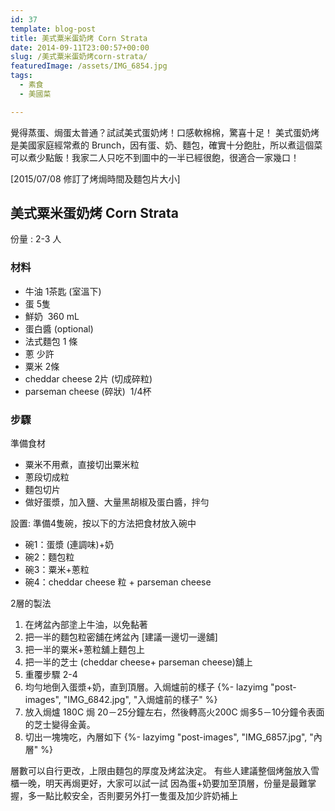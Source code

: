 ```yaml
---
id: 37
template: blog-post
title: 美式粟米蛋奶烤 Corn Strata
date: 2014-09-11T23:00:57+00:00
slug: /美式粟米蛋奶烤corn-strata/
featuredImage: /assets/IMG_6854.jpg
tags:
  - 素食
  - 美國菜

---
```

覺得蒸蛋、焗蛋太普通？試試美式蛋奶烤！口感軟棉棉，驚喜十足！ 美式蛋奶烤是美國家庭經常煮的 Brunch，因有蛋、奶、麵包，確實十分飽肚，所以煮這個菜可以煮少點飯！我家二人只吃不到圖中的一半已經很飽，很適合一家幾口！

<!--more-->

[2015/07/08 修訂了烤焗時間及麵包片大小] 

## 美式粟米蛋奶烤 Corn Strata

份量 : 2-3 人

### 材料

* 牛油 1茶匙 (室溫下)
* 蛋 5隻
* 鮮奶  360 mL
* 蛋白醬 (optional)
* 法式麵包 1 條
* 蔥 少許
* 粟米 2條
* cheddar cheese 2片 (切成碎粒)
* parseman cheese (碎狀)  1/4杯

### 步驟

準備食材

* 粟米不用煮，直接切出粟米粒
* 蔥段切成粒
* 麵包切片
* 做好蛋漿，加入鹽、大量黑胡椒及蛋白醬，拌勻

設置: 準備4隻碗，按以下的方法把食材放入碗中

* 碗1：蛋漿 (連調味)+奶
* 碗2：麵包粒
* 碗3：粟米+蔥粒
* 碗4：cheddar cheese 粒 + parseman cheese

2層的製法

1. 在烤盆內部塗上牛油，以免黏著
2. 把一半的麵包粒密舖在烤盆內 [建議一邊切一邊舖]
3. 把一半的粟米+蔥粒舖上麵包上
4. 把一半的芝士 (cheddar cheese+ parseman cheese)舖上
5. 重覆步驟 2-4
6. 均勻地倒入蛋漿+奶，直到頂層。入焗爐前的樣子 {%- lazyimg "post-images", "IMG_6842.jpg", "入焗爐前的樣子" %}
7. 放入焗爐 180C 焗 20－25分鐘左右，然後轉高火200C 焗多5－10分鐘令表面的芝士變得金黃。
8. 切出一塊塊吃，內層如下 {%- lazyimg "post-images", "IMG_6857.jpg", "內層" %}


層數可以自行更改，上限由麵包的厚度及烤盆決定。
有些人建議整個烤盤放入雪櫃一晚，明天再焗更好，大家可以試一試
因為蛋+奶要加至頂層，份量是最難掌握，多一點比較安全，否則要另外打一隻蛋及加少許奶補上
